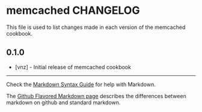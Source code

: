 memcached CHANGELOG
===================

This file is used to list changes made in each version of the memcached cookbook.

0.1.0
-----
- [vnz] - Initial release of memcached cookbook

- - -
Check the [Markdown Syntax Guide](http://daringfireball.net/projects/markdown/syntax) for help with Markdown.

The [Github Flavored Markdown page](http://github.github.com/github-flavored-markdown/) describes the differences between markdown on github and standard markdown.
